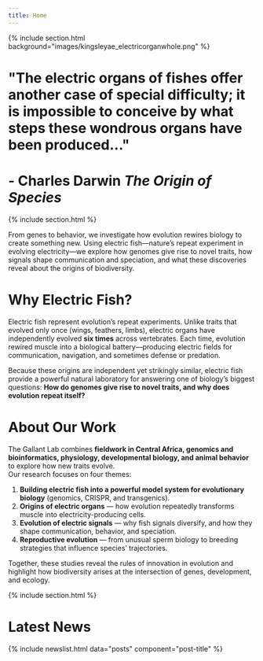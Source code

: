 ```yaml
---
title: Home
---
```


{% include section.html background="images/kingsleyae_electricorganwhole.png" %}

# "The electric organs of fishes offer another case of special difficulty; it is impossible to conceive by what steps these wondrous organs have been produced...\"

# - Charles Darwin _The Origin of Species_

<!-- {%
  include link.html
  type="github"
  icon=""
  text="See the template on GitHub"
  link="greenelab/lab-website-template"
  style="button"
%}
{%
  include link.html
  type="docs"
  icon=""
  text="See the documentation"
  link="https://github.com/greenelab/lab-website-template/wiki"
  style="button"
%}
{:.center} -->

{% include section.html %}

From genes to behavior, we investigate how evolution rewires biology to create something new. Using electric fish—nature’s repeat experiment in evolving electricity—we explore how genomes give rise to novel traits, how signals shape communication and speciation, and what these discoveries reveal about the origins of biodiversity.

# Why Electric Fish?

Electric fish represent evolution’s repeat experiments. Unlike traits that evolved only once (wings, feathers, limbs), electric organs have independently evolved **six times** across vertebrates. Each time, evolution rewired muscle into a biological battery—producing electric fields for communication, navigation, and sometimes defense or predation.

Because these origins are independent yet strikingly similar, electric fish provide a powerful natural laboratory for answering one of biology’s biggest questions: **How do genomes give rise to novel traits, and why does evolution repeat itself?**

# About Our Work

The Gallant Lab combines **fieldwork in Central Africa, genomics and bioinformatics, physiology, developmental biology, and animal behavior** to explore how new traits evolve.  
Our research focuses on four themes:

1. **Building electric fish into a powerful model system for evolutionary biology** (genomics, CRISPR, and transgenics).
2. **Origins of electric organs** — how evolution repeatedly transforms muscle into electricity-producing cells.
3. **Evolution of electric signals** — why fish signals diversify, and how they shape communication, behavior, and speciation.
4. **Reproductive evolution** — from unusual sperm biology to breeding strategies that influence species’ trajectories.

Together, these studies reveal the rules of innovation in evolution and highlight how biodiversity arises at the intersection of genes, development, and ecology.

{% include section.html %}

# Latest News

{% include newslist.html data="posts" component="post-title" %}
